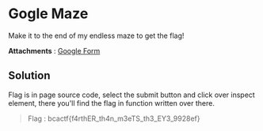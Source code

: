 # Gogle Maze

Make it to the end of my endless maze to get the flag!

**Attachments** : 
[Google Form](https://docs.google.com/forms/d/e/1FAIpQLScDtR-LxqgjFNHmrNWKX433gdEtN2WfeEqn9o8Y0avTbkxoBw/viewform
)
## Solution

Flag is in page source code, select the submit button and click over inspect element, there you'll find the flag in function written over there.

> Flag : bcactf{f4rthER_th4n_m3eTS_th3_EY3_9928ef}
